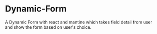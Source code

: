 # Dynamic-Form
A Dynamic Form with react and mantine which takes field detail from user and show the form based on user's choice. 

